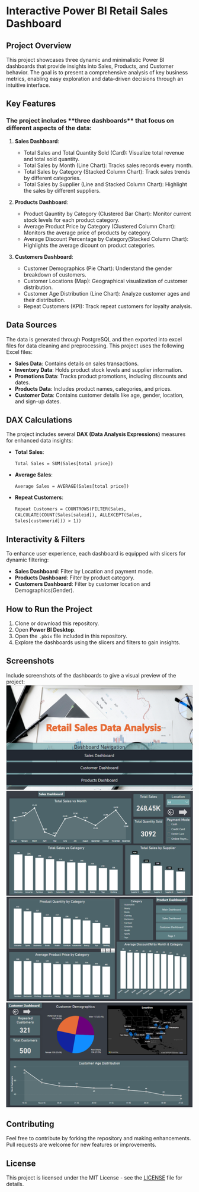 # <h1>Interactive Power BI Retail Sales Dashboard</h1>

## <h2>Project Overview</h2>
<p>This project showcases three dynamic and minimalistic Power BI dashboards that provide insights into Sales, Products, and Customer behavior. The goal is to present a comprehensive analysis of key business metrics, enabling easy exploration and data-driven decisions through an intuitive interface.</p>

## <h2>Key Features</h2>
<h3>The project includes **three dashboards** that focus on different aspects of the data:</h3>

1. **Sales Dashboard**:
   - Total Sales and Total Quantity Sold (Card): Visualize total revenue and total sold quantity.
   - Total Sales by Month (Line Chart): Tracks sales records every month.
   - Total Sales by Category (Stacked Column Chart): Track sales trends by different categories.
   - Total Sales by Supplier (Line and Stacked Column Chart): Highlight the sales by different suppliers.

2. **Products Dashboard**:
   - Product Qauntity by Category (Clustered Bar Chart): Monitor current stock levels for each product category.
   - Average Product Price by Category (Clustered Column Chart): Monitors the average price of products by category.
   - Average Discount Percentage by Category(Stacked Column Chart): Highlights the average dicount on product categories.

3. **Customers Dashboard**:
   - Customer Demographics (Pie Chart): Understand the gender breakdown of customers.
   - Customer Locations (Map): Geographical visualization of customer distribution.
   - Customer Age Distribution (Line Chart): Analyze customer ages and their distribution.
   - Repeat Customers (KPI): Track repeat customers for loyalty analysis.

## <h2>Data Sources</h2>
The data is generated through PostgreSQL and then exported into excel files for data cleaning and preprocessing.
This project uses the following Excel files:
- **Sales Data**: Contains details on sales transactions.
- **Inventory Data**: Holds product stock levels and supplier information.
- **Promotions Data**: Tracks product promotions, including discounts and dates.
- **Products Data**: Includes product names, categories, and prices.
- **Customer Data**: Contains customer details like age, gender, location, and sign-up dates.

## <h2>DAX Calculations</h2>
The project includes several **DAX (Data Analysis Expressions)** measures for enhanced data insights:
- **Total Sales**:
    ```DAX
    Total Sales = SUM(Sales[total price])
    ```
- **Average Sales**:
    ```DAX
    Average Sales = AVERAGE(Sales[total price])
    ```
- **Repeat Customers**:
    ```DAX
    Repeat Customers = COUNTROWS(FILTER(Sales, CALCULATE(COUNT(Sales[saleid]), ALLEXCEPT(Sales, Sales[customerid])) > 1))
    ```

## <h2>Interactivity & Filters</h2>
To enhance user experience, each dashboard is equipped with slicers for dynamic filtering:
- **Sales Dashboard**: Filter by Location and payment mode.
- **Products Dashboard**: Filter by product category.
- **Customers Dashboard**: Filter by customer location and Demographics(Gender).


## <h2>How to Run the Project</h2>
1. Clone or download this repository.
2. Open **Power BI Desktop**.
3. Open the `.pbix` file included in this repository.
4. Explore the dashboards using the slicers and filters to gain insights.

## <h2>Screenshots</h2>
Include screenshots of the dashboards to give a visual preview of the project:
![Home Page](https://github.com/dev-thememegod/Retail-Sales-Data-Analysis/blob/main/dash%201.png)
![Sales Dashboard Screenshot](https://github.com/dev-thememegod/Retail-Sales-Data-Analysis/blob/main/dash%202.png)
![Products Dashboard Screenshot](https://github.com/dev-thememegod/Retail-Sales-Data-Analysis/blob/main/dash%204.png)
![Customers Dashboard Screenshot](https://github.com/dev-thememegod/Retail-Sales-Data-Analysis/blob/main/dash%203.png)

## **Contributing**
Feel free to contribute by forking the repository and making enhancements. Pull requests are welcome for new features or improvements.

## <h2>License</h2>
This project is licensed under the MIT License - see the [LICENSE](LICENSE) file for details.
